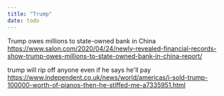```yaml
---
title: "Trump"
date: todo
---
```


Trump owes millions to state-owned bank in China
https://www.salon.com/2020/04/24/newly-revealed-financial-records-show-trump-owes-millions-to-state-owned-bank-in-china-report/

trump will rip off anyone even if he says he'll pay
https://www.independent.co.uk/news/world/americas/i-sold-trump-100000-worth-of-pianos-then-he-stiffed-me-a7335951.html
